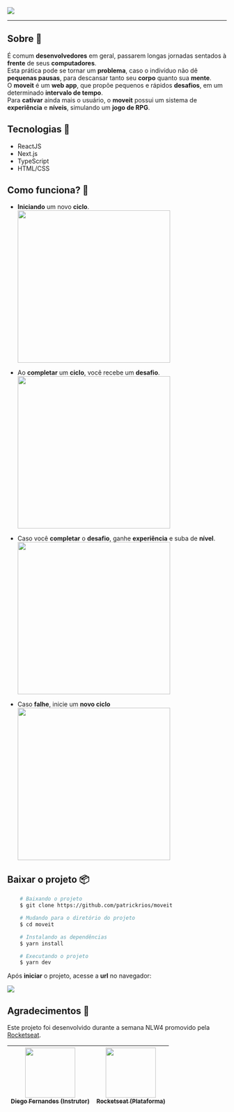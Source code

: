 <img src="https://ik.imagekit.io/lrjseyuxi3m/readme/Moveit-cover-min_46zgNRLBd6.png">

---
## Sobre 📝
É comum **desenvolvedores** em geral, passarem longas jornadas sentados à **frente** de seus **computadores**. <br/>
Esta prática pode se tornar um **problema**, caso o indivíduo não dê **pequenas pausas**, para descansar tanto seu **corpo** quanto sua **mente**. <br/>
O **moveit** é um **web app**, que propõe pequenos e rápidos **desafios**, em um determinado **intervalo de tempo**.<br/>
Para **cativar** ainda mais o usuário, o **moveit** possui um sistema de **experiência** e **níveis**, simulando um **jogo de RPG**.

## Tecnologias 🚀
- ReactJS
- Next.js
- TypeScript
- HTML/CSS

## Como funciona? 🤳
- **Iniciando** um novo **ciclo**.
    <br/>
    <img src="https://ik.imagekit.io/lrjseyuxi3m/readme/Iniciar-ciclo_ksBhlyqYMW.gif" height="350px">

- Ao **completar** um **ciclo**, você recebe um **desafio**.
    <br/>
    <img src="https://ik.imagekit.io/lrjseyuxi3m/readme/Novo-desafio_CJq4kb5HKr.gif" height="350px">

- Caso você **completar** o **desafio**, ganhe **experiência** e suba de **nível**.
    <br/>
    <img src="https://ik.imagekit.io/lrjseyuxi3m/readme/Desafio-completo_Al7kuOvBjg.gif" height="350px">

- Caso **falhe**, inicie um **novo ciclo**
    <br/>
    <img src="https://ik.imagekit.io/lrjseyuxi3m/readme/Desafio-falho_1yvbjTokbD.gif" height="350px">

## Baixar o projeto 📦
```bash
    # Baixando o projeto
    $ git clone https://github.com/patrickrios/moveit
```
```bash
    # Mudando para o diretório do projeto
    $ cd moveit
```
```bash
    # Instalando as dependências
    $ yarn install
```
```bash
    # Executando o projeto
    $ yarn dev
```

Após **iniciar** o projeto, acesse a **url** no navegador:

<img src="https://ik.imagekit.io/lrjseyuxi3m/readme/server-start_hG4he-H4JH.png" >

## Agradecimentos 👏
Este projeto foi desenvolvido durante a semana NLW4 promovido pela [Rocketseat](https://rocketseat.com.br/).

[<img src="https://avatars.githubusercontent.com/u/2254731?s=460&u=4fcc8ca9672eeb41ea800271831b7c687bc17054&v=4" width=115 > <br> <sub> Diego Fernandes (Instrutor) </sub>](https://github.com/diego3g) | [<img src="https://avatars.githubusercontent.com/u/28929274?s=200&v=4" width=115 > <br> <sub> Rocketseat (Plataforma) </sub>](https://github.com/Rocketseat) |
| :---: | :---: |